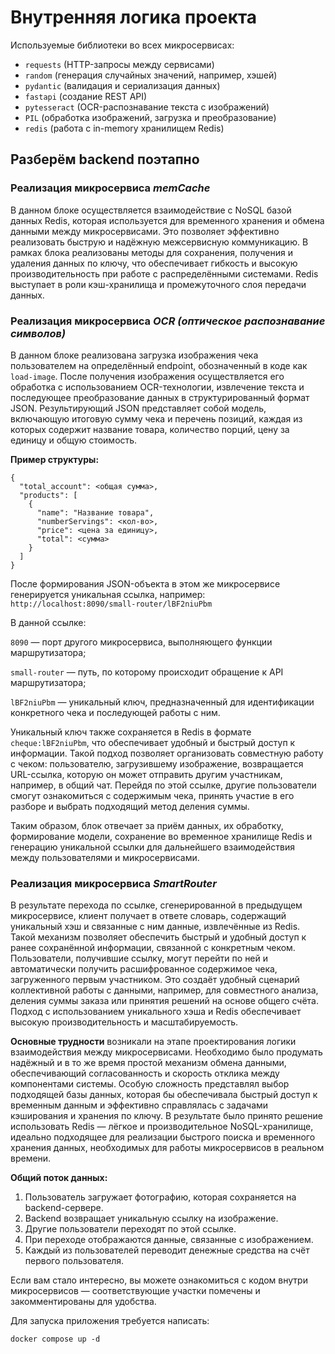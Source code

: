 # Внутренняя логика проекта
Используемые библиотеки во всех микросервисах:
- `requests` (HTTP-запросы между сервисами)
- `random` (генерация случайных значений, например, хэшей)
- `pydantic` (валидация и сериализация данных)
- `fastapi` (создание REST API)
- `pytesseract` (OCR-распознавание текста с изображений)
- `PIL` (обработка изображений, загрузка и преобразование)
- `redis` (работа с in-memory хранилищем Redis)

## Разберём backend поэтапно
### Реализация микросервиса *memCache*
В данном блоке осуществляется взаимодействие с NoSQL базой данных Redis, которая используется для временного хранения и обмена данными между микросервисами. Это позволяет эффективно реализовать быструю и надёжную межсервисную коммуникацию. В рамках блока реализованы методы для сохранения, получения и удаления данных по ключу, что обеспечивает гибкость и высокую производительность при работе с распределёнными системами. Redis выступает в роли кэш-хранилища и промежуточного слоя передачи данных.

### Реализация микросервиса *OCR (оптическое распознавание символов)*
В данном блоке реализована загрузка изображения чека пользователем на определённый endpoint, обозначенный в коде как `load-image`. После получения изображения осуществляется его обработка с использованием OCR-технологии, извлечение текста и последующее преобразование данных в структурированный формат JSON. Результирующий JSON представляет собой модель, включающую итоговую сумму чека и перечень позиций, каждая из которых содержит название товара, количество порций, цену за единицу и общую стоимость.

**Пример структуры:**
```
{
  "total_account": <общая сумма>,
  "products": [
    {
      "name": "Название товара",
      "numberServings": <кол-во>,
      "price": <цена за единицу>,
      "total": <сумма>
    }
  ]
}
```
После формирования JSON-объекта в этом же микросервисе генерируется уникальная ссылка, например:
`http://localhost:8090/small-router/lBF2niuPbm`

В данной ссылке:

`8090` — порт другого микросервиса, выполняющего функции маршрутизатора;

`small-router` — путь, по которому происходит обращение к API маршрутизатора;

`lBF2niuPbm` — уникальный ключ, предназначенный для идентификации конкретного чека и последующей работы с ним.

Уникальный ключ также сохраняется в Redis в формате `cheque:lBF2niuPbm`, что обеспечивает удобный и быстрый доступ к информации. Такой подход позволяет организовать совместную работу с чеком: пользователю, загрузившему изображение, возвращается URL-ссылка, которую он может отправить другим участникам, например, в общий чат. Перейдя по этой ссылке, другие пользователи смогут ознакомиться с содержимым чека, принять участие в его разборе и выбрать подходящий метод деления суммы.

Таким образом, блок отвечает за приём данных, их обработку, формирование модели, сохранение во временное хранилище Redis и генерацию уникальной ссылки для дальнейшего взаимодействия между пользователями и микросервисами.

### Реализация микросервиса *SmartRouter*
В результате перехода по ссылке, сгенерированной в предыдущем микросервисе, клиент получает в ответе словарь, содержащий уникальный хэш и связанные с ним данные, извлечённые из Redis. Такой механизм позволяет обеспечить быстрый и удобный доступ к ранее сохранённой информации, связанной с конкретным чеком. Пользователи, получившие ссылку, могут перейти по ней и автоматически получить расшифрованное содержимое чека, загруженного первым участником. Это создаёт удобный сценарий коллективной работы с данными, например, для совместного анализа, деления суммы заказа или принятия решений на основе общего счёта. Подход с использованием уникального хэша и Redis обеспечивает высокую производительность и масштабируемость.

**Основные трудности** возникали на этапе проектирования логики взаимодействия между микросервисами. Необходимо было продумать надёжный и в то же время простой механизм обмена данными, обеспечивающий согласованность и скорость отклика между компонентами системы. Особую сложность представлял выбор подходящей базы данных, которая бы обеспечивала быстрый доступ к временным данным и эффективно справлялась с задачами кэширования и хранения по ключу. В результате было принято решение использовать Redis — лёгкое и производительное NoSQL-хранилище, идеально подходящее для реализации быстрого поиска и временного хранения данных, необходимых для работы микросервисов в реальном времени.

**Общий поток данных:**
1. Пользователь загружает фотографию, которая сохраняется на backend-сервере.
2. Backend возвращает уникальную ссылку на изображение.
3. Другие пользователи переходят по этой ссылке.
4. При переходе отображаются данные, связанные с изображением.
5. Каждый из пользователей переводит денежные средства на счёт первого пользователя.

Если вам стало интересно, вы можете ознакомиться с кодом внутри микросервисов — соответствующие участки помечены и закомментированы для удобства.


Для запуска приложения требуется написать:
```
docker compose up -d
```
